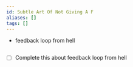 ```yaml
---
id: Subtle Art Of Not Giving A F
aliases: []
tags: []
---
```


- feedback loop from hell

```text

```

- [ ] Complete this about feedback loop from hell
